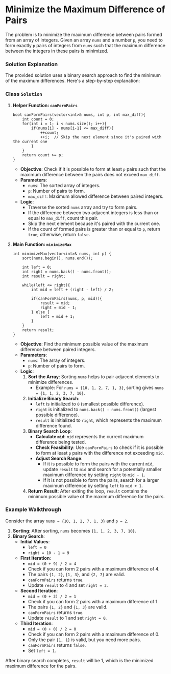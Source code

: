 # Minimize the Maximum Difference of Pairs

The problem is to minimize the maximum difference between pairs formed from an array of integers. Given an array `nums` and a number `p`, you need to form exactly `p` pairs of integers from `nums` such that the maximum difference between the integers in these pairs is minimized.

### Solution Explanation

The provided solution uses a binary search approach to find the minimum of the maximum differences. Here's a step-by-step explanation:

### Class `Solution`

1.  **Helper Function: `canFormPairs`**
    
    
    ```
    bool canFormPairs(vector<int>& nums, int p, int max_diff){
        int count = 0;
        for(int i = 1; i < nums.size(); i++){
            if(nums[i] - nums[i-1] <= max_diff){
                ++count;
                ++i;  // Skip the next element since it's paired with the current one
            }
        }
        return count >= p;
    }
	   ``` 
    
    -   **Objective**: Check if it is possible to form at least `p` pairs such that the maximum difference between the pairs does not exceed `max_diff`.
    -   **Parameters**:
        -   `nums`: The sorted array of integers.
        -   `p`: Number of pairs to form.
        -   `max_diff`: Maximum allowed difference between paired integers.
    -   **Logic**:
        -   Traverse the sorted `nums` array and try to form pairs.
        -   If the difference between two adjacent integers is less than or equal to `max_diff`, count this pair.
        -   Skip the next element because it's paired with the current one.
        -   If the count of formed pairs is greater than or equal to `p`, return `true`; otherwise, return `false`.
2.  **Main Function: `minimizeMax`**

    
    ```
    int minimizeMax(vector<int>& nums, int p) {
        sort(nums.begin(), nums.end());
    
        int left = 0;
        int right = nums.back() - nums.front();
        int result = right;
    
        while(left <= right){
            int mid = left + (right - left) / 2;
    
            if(canFormPairs(nums, p, mid)){
                result = mid;
                right = mid - 1;
            } else {
                left = mid + 1;
            }
        }
        return result;
    }
    ``` 
    
    -   **Objective**: Find the minimum possible value of the maximum difference between paired integers.
    -   **Parameters**:
        -   `nums`: The array of integers.
        -   `p`: Number of pairs to form.
    -   **Logic**:
        1.  **Sort the Array**: Sorting `nums` helps to pair adjacent elements to minimize differences.
            -   Example: For `nums = {10, 1, 2, 7, 1, 3}`, sorting gives `nums = {1, 1, 2, 3, 7, 10}`.
        2.  **Initialize Binary Search**:
            -   `left` is initialized to `0` (smallest possible difference).
            -   `right` is initialized to `nums.back() - nums.front()` (largest possible difference).
            -   `result` is initialized to `right`, which represents the maximum difference found.
        3.  **Binary Search Loop**:
            -   **Calculate `mid`**: `mid` represents the current maximum difference being tested.
            -   **Check Feasibility**: Use `canFormPairs` to check if it is possible to form at least `p` pairs with the difference not exceeding `mid`.
            -   **Adjust Search Range**:
                -   If it is possible to form the pairs with the current `mid`, update `result` to `mid` and search for a potentially smaller maximum difference by setting `right` to `mid - 1`.
                -   If it is not possible to form the pairs, search for a larger maximum difference by setting `left` to `mid + 1`.
        4.  **Return Result**: After exiting the loop, `result` contains the minimum possible value of the maximum difference for the pairs.

### Example Walkthrough

Consider the array `nums = {10, 1, 2, 7, 1, 3}` and `p = 2`.

1.  **Sorting**: After sorting, `nums` becomes `{1, 1, 2, 3, 7, 10}`.
2.  **Binary Search**:
    -   **Initial Values**:
        -   `left = 0`
        -   `right = 10 - 1 = 9`
    -   **First Iteration**:
        -   `mid = (0 + 9) / 2 = 4`
        -   Check if you can form 2 pairs with a maximum difference of 4.
        -   The pairs `{1, 2}`, `{1, 3}`, and `{2, 7}` are valid.
        -   `canFormPairs` returns `true`.
        -   Update `result` to 4 and set `right = 3`.
    -   **Second Iteration**:
        -   `mid = (0 + 3) / 2 = 1`
        -   Check if you can form 2 pairs with a maximum difference of 1.
        -   The pairs `{1, 2}` and `{1, 3}` are valid.
        -   `canFormPairs` returns `true`.
        -   Update `result` to 1 and set `right = 0`.
    -   **Third Iteration**:
        -   `mid = (0 + 0) / 2 = 0`
        -   Check if you can form 2 pairs with a maximum difference of 0.
        -   Only the pair `{1, 1}` is valid, but you need more pairs.
        -   `canFormPairs` returns `false`.
        -   Set `left = 1`.

After binary search completes, `result` will be 1, which is the minimized maximum difference for the pairs.
